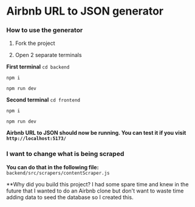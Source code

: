 # Airbnb URL to JSON generator

### How to use the generator
1. Fork the project

2. Open 2 separate terminals

**First terminal**
```cd backend```

```npm i```

```npm run dev```  

**Second terminal**
```cd frontend```

```npm i``` 

```npm run dev```

**Airbnb URL to JSON should now be running. You can test it if you visit `http://localhost:5173/`**

### I want to change what is being scraped

**You can do that in the following file:**
`backend/src/scrapers/contentScraper.js`

**Why did you build this project? 
I had some spare time and knew in the future that I wanted to do an Airbnb clone but don't want to waste time adding data to seed the database so I created this.


